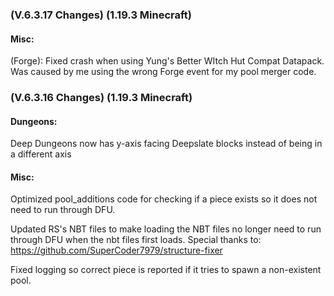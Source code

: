 ### **(V.6.3.17 Changes) (1.19.3 Minecraft)**

#### Misc:
(Forge): Fixed crash when using Yung's Better WItch Hut Compat Datapack.
 Was caused by me using the wrong Forge event for my pool merger code.


### **(V.6.3.16 Changes) (1.19.3 Minecraft)**

#### Dungeons:
Deep Dungeons now has y-axis facing Deepslate blocks instead of being in a different axis

#### Misc:
Optimized pool_additions code for checking if a piece exists so it does not need to run through DFU.

Updated RS's NBT files to make loading the NBT files no longer need to run through DFU when the nbt files first loads.
 Special thanks to: https://github.com/SuperCoder7979/structure-fixer

Fixed logging so correct piece is reported if it tries to spawn a non-existent pool.